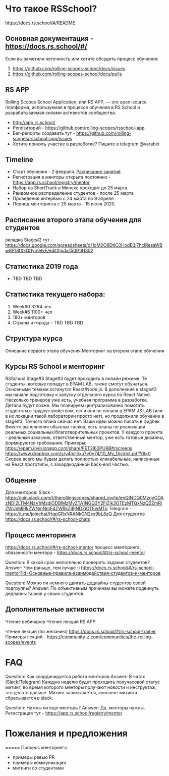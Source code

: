 # Что такое RSSchool?
https://docs.rs.school/#/README

## Основная документация - https://docs.rs.school/#/
Если вы заметили неточность или хотите обсудить процесс обучения:
1. https://github.com/rolling-scopes-school/docs/issues
2. https://github.com/rolling-scopes-school/docs/pulls

## RS APP
Rolling Scopes School Application, или RS APP, — это open-source платформа, используемая в процессе обучения в RS School и разрабатываемая силами активистов сообщества.
- http://app.rs.school/
- Репозиторий - https://github.com/rolling-scopes/rsschool-app
- Баг-репорты создавать тут - https://github.com/rolling-scopes/rsschool-app/issues
- Хотите принять участие в разработке? Пишите в telegram @varabei

## Timeline
- Старт обучения - 2 февраля. [Расписание занятий](https://docs.google.com/spreadsheets/d/1oM2O8DtjC0HodB3j7hcIResaWBw8P18tXkOl1ymelvE/edit#gid=1641310155) 
- Регистрация в менторы открыта постоянно - https://app.rs.school/registry/mentor
- Набор на ShortTrack в Минске проходит до 25 марта. 
- Рандомное распределение студентов - после 25 марта
- Проведения интервью с 24 марта по 9 апреля
- Период менторинга с 25 марта - 15 июля 2020.

## Расписание второго этапа обучения для студентов
вкладка Stage#2 тут - https://docs.google.com/spreadsheets/d/1oM2O8DtjC0HodB3j7hcIResaWBw8P18tXkOl1ymelvE/edit#gid=1509181302 

## Статистика 2019 года
- TBD TBD TBD 

## Статистика текущего набора:
1) Week#0 3294 чел 
2) Week#6 1100+ чел  
3) 180+ менторов 
4) Страны и города - TBD TBD TBD

## Структура курса 
Описание первого этапа обучения
Менторинг на втором этапе обучения


## Курсы RS School и менторинг
RSSchool Stage#3
Stage#3 будет проходить в онлайн режиме. Те студенты, которые попадут в EPAM LAB, также смогут обучаться. 
Основными темами останутся React/Node.js. 
В дополнение к stage#3 мы начали подготовку к запуску отдельного курса по React Native. Несколько тренеров уже есть, учебная программа в разработке. Детали будут позже.
Мы планируем централизованно помогать студентам с трудоустройством, если они не попали в EPAM JS LAB (или в их локации такой лаборатории просто нет), но продолжили обучение в stage#3. Точного плана сейчас нет. Ваши идеи можно писать в фидбек
Вместо выполнения обычных тасков, есть планы по реализации реальных социальных/благотворительных проектов. У каждого проекта - реальный заказчик, ответственный ментор, уже есть готовые дизайны, формируются требования. Примеры: 
https://epam.invisionapp.com/share/FET2I63PURB#/screens
https://www.dropbox.com/s/y4lpil5xu7v0y74/10_My_District.pdf?dl=0
Скорее всего мы будем делать полностью кликабельные, написанные на React прототипы, с захардкоданной back-end частью. 
 
## Общение
Для менторов:
Slack - https://join.slack.com/t/therollingscopes/shared_invite/enQtNDQ0MzgyODAzNDI2LTM4NzVhMzdiODBlMzMyZTA1NGQ3Y2FiZjk3OTEzMTQxNzQ2ZmRiZWUxMjRkZWNmNmE4ZWRkZjBjNDZiOTEwMTg
Telegram - https://t.me/joinchat/HqpGRxNRANkGN2xx9bL8zQ
Для студентов https://docs.rs.school/#/rs-school-chats


## Процесс менторинга 
https://docs.rs.school/#/rs-school-mentor
процесс менторинга, обязанности ментора - https://docs.rs.school/#/rs-school-mentor

Question: В какой срок желательно проверять задания студентов?
Answer: Чем раньше, тем лучше :) https://docs.rs.school/#/rs-school-mentor?id=Основные-правила-взаимодействия-студентов-и-менторов

Question: Можно ли немного двигать дедлайны студентов своей подгруппы?
Answer: По объективным причинам вы можете подвинуть дедлайны тасков у своих студентов.

## Дополнительные активности
 Чтение вебинаров
Чтение лекций 
RS APP

чтение лекций (по желанию) https://docs.rs.school/#/rs-school-trainer 
Примеры лекций - https://community-z.com/communities/the-rolling-scopes/events

# FAQ
Question: Как координируется работа менторов
Answer: 
В чатах (Slack/Telegram)
Каждую неделю будет проходить получасовой статус митинг, во время которого менторы получают новости и инструктаж, что делать дальше. Митинг записывается, конспект митинга сбрасывается в slack.


Question: Нужны ли еще менторы?
Answer: Да, менторы нужны. Регистрация тут - https://app.rs.school/registry/mentor



# Пожелания и предложения

=====
Процесс менторинга
- примеры ревью PR
- примеры коммуникации
- митинги со студентами


